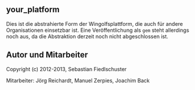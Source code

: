 ## your_platform

Dies ist die abstrahierte Form der Wingolfsplattform, die auch für andere Organisationen einsetzbar ist. Eine Veröffentlichung als `gem` steht allerdings noch aus, da die Abstraktion derzeit noch nicht abgeschlossen ist.

## Autor und Mitarbeiter

Copyright (c) 2012-2013, Sebastian Fiedlschuster

Mitarbeiter: Jörg Reichardt, Manuel Zerpies, Joachim Back